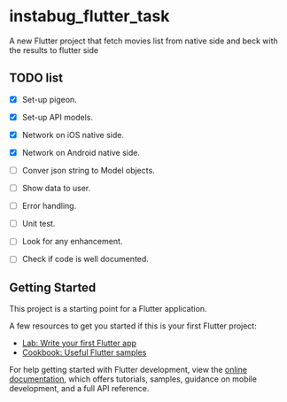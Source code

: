 # instabug_flutter_task

A new Flutter project that fetch movies list from native side and beck with the results to flutter side


## TODO list

- [x] Set-up pigeon.
- [x] Set-up API models.
- [x] Network on iOS native side.
- [x] Network on Android native side.
- [ ] Conver json string to Model objects.
- [ ] Show data to user.
- [ ] Error handling.
- [ ] Unit test.
- [ ] Look for any enhancement.
- [ ] Check if code is well documented.


## Getting Started

This project is a starting point for a Flutter application.

A few resources to get you started if this is your first Flutter project:

- [Lab: Write your first Flutter app](https://docs.flutter.dev/get-started/codelab)
- [Cookbook: Useful Flutter samples](https://docs.flutter.dev/cookbook)

For help getting started with Flutter development, view the
[online documentation](https://docs.flutter.dev/), which offers tutorials,
samples, guidance on mobile development, and a full API reference.
